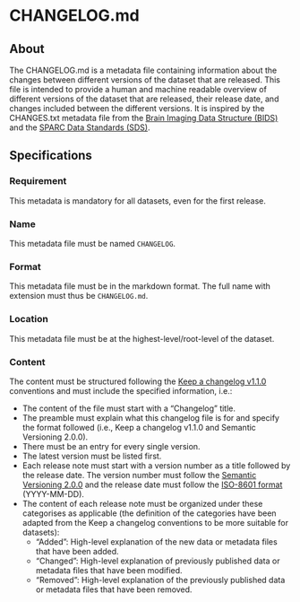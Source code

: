 # CHANGELOG.md

## About
The CHANGELOG.md is a metadata file containing information about the changes between different versions of the dataset that are released. 
This file is intended to provide a human and machine readable overview of different versions of the dataset that are released, their release date, 
and changes included between the different versions. It is inspired by the CHANGES.txt metadata file from the [Brain Imaging Data Structure (BIDS)](https://bids-specification.readthedocs.io/) and the [SPARC Data Standards (SDS)](https://docs.sparc.science/docs/overview-of-sparc-dataset-format).

## Specifications

### Requirement
This metadata is mandatory for all datasets, even for the first release.

### Name
This metadata file must be named `CHANGELOG`.

### Format
This metadata file must be in the markdown format. The full name with extension must thus be `CHANGELOG.md`.

### Location
This metadata file must be at the highest-level/root-level of the dataset.

### Content
The content must be structured following the [Keep a changelog v1.1.0](https://keepachangelog.com/en/1.1.0/) conventions and must include the specified information, i.e.:
- The content of the file must start with a “Changelog” title.
- The preamble must explain what this changelog file is for and specify the format followed (i.e., Keep a changelog v1.1.0 and Semantic Versioning 2.0.0). 
- There must be an entry for every single version.
- The latest version must be listed first.
- Each release note  must start with a version number as a title followed by the release date. 
The version number must follow the [Semantic Versioning 2.0.0](https://semver.org/) and the release date must follow the [ISO-8601 format](https://en.wikipedia.org/wiki/ISO_8601) (YYYY-MM-DD). 
- The content of each release note must be organized under these categorises as applicable (the definition of the categories have been adapted 
from the Keep a changelog conventions to be more suitable for datasets):
  - “Added”:  High-level explanation of the new data or metadata files that have been added.
  - “Changed”: High-level explanation of previously published data or metadata files that have been modified.
  - “Removed”: High-level explanation of the previously published data or metadata files that have been removed.
